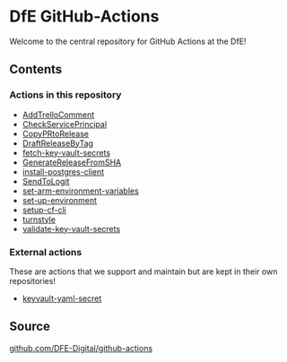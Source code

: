 # DfE GitHub-Actions

Welcome to the central repository for GitHub Actions at the DfE!

## Contents

### Actions in this repository

* [AddTrelloComment](AddTrelloComment)
* [CheckServicePrincipal](CheckServicePrincipal)
* [CopyPRtoRelease](CopyPRtoRelease)
* [DraftReleaseByTag](DraftReleaseByTag)
* [fetch-key-vault-secrets](fetch-key-vault-secrets)
* [GenerateReleaseFromSHA](GenerateReleaseFromSHA)
* [install-postgres-client](install-postgres-client)
* [SendToLogit](SendToLogit)
* [set-arm-environment-variables](set-arm-environment-variables)
* [set-up-environment](set-up-environment)
* [setup-cf-cli](setup-cf-cli)
* [turnstyle](turnstyle)
* [validate-key-vault-secrets](validate-key-vault-secrets)

### External actions

These are actions that we support and maintain but are kept in their own repositories!

* [keyvault-yaml-secret](https://github.com/DFE-Digital/keyvault-yaml-secret)

## Source

[github.com/DFE-Digital/github-actions](https://github.com/DFE-Digital/github-actions)
